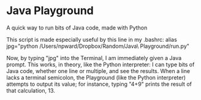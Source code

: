# Java Playground
A quick way to run bits of Java code, made with Python

This script is made especially useful by this line in my .bashrc: alias jpg="python /Users/npward/Dropbox/Random/Java\ Playground/run.py"

Now, by typing "jpg" into the Terminal, I am immediately given a Java prompt. This works, in theory, like the Python interpreter: I can type bits of Java code, whether one line or multiple, and see the results. When a line lacks a terminal semicolon, the Playground (like the Python interpreter) attempts to output its value; for instance, typing "4+9" prints the result of that calculation, 13.

